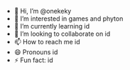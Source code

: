 - 👋 Hi, I’m @onekeky
- 👀 I’m interested in games and phyton
- 🌱 I’m currently learning id
- 💞️ I’m looking to collaborate on id
- 📫 How to reach me id
- 😄 Pronouns id
- ⚡ Fun fact: id

<!---
onekeky/onekeky is a ✨ special ✨ repository because its `README.md` (this file) appears on your GitHub profile.
You can click the Preview link to take a look at your changes.
--->
